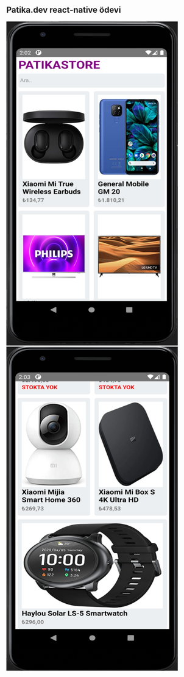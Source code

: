 ## Patika.dev react-native ödevi

<img src="./ReadMeImages/Screenshot_One.png" Height="850" width="450">
<img src="./ReadMeImages/Screenshot_Two.png" Height="850" width="450">
